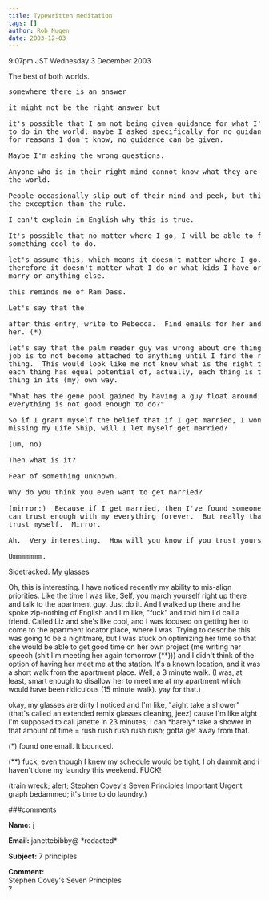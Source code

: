 ```yaml
---
title: Typewritten meditation
tags: []
author: Rob Nugen
date: 2003-12-03
---
```


<p class=date>9:07pm JST Wednesday 3 December 2003</p>

<p>The best of both worlds.</p>

<pre>
somewhere there is an answer

it might not be the right answer but

it's possible that I am not being given guidance for what I'm supposed
to do in the world; maybe I asked specifically for no guidance.  maybe
for reasons I don't know, no guidance can be given.

Maybe I'm asking the wrong questions.

Anyone who is in their right mind cannot know what they are to do in
the world.

People occasionally slip out of their mind and peek, but this is more
the exception than the rule.

I can't explain in English why this is true.

It's possible that no matter where I go, I will be able to figure out
something cool to do.

let's assume this, which means it doesn't matter where I go.   And
therefore it doesn't matter what I do or what kids I have or who I
marry or anything else.

this reminds me of Ram Dass.

Let's say that the

after this entry, write to Rebecca.  Find emails for her and write
her. (*)

let's say that the palm reader guy was wrong about one thing: that my
job is to not become attached to anything until I find the right
thing.  This would look like me not know what is the right thing, but
each thing has equal potential of, actually, each thing is the right
thing in its (my) own way.

"What has the gene pool gained by having a guy float around and decide
everything is not good enough to do?"

So if I grant myself the belief that if I get married, I won't be
missing my Life Ship, will I let myself get married?  

(um, no)

Then what is it?

Fear of something unknown.

Why do you think you even want to get married?

(mirror:)  Because if I get married, then I've found someone that I
can trust enough with my everything forever.  But really that means I
trust myself.  Mirror.

Ah.  Very interesting.  How will you know if you trust yourself?

Ummmmmmm.
</pre>

<p>Sidetracked.  My glasses</p>

<p>Oh, this is interesting.   I have noticed recently my ability to
  mis-align priorities.  Like the time I was like, Self, you march
  yourself right up there and talk to the apartment guy.  Just do
  it.  And I walked up there and he spoke zip-nothing of English and
  I'm like, "fuck" and told him I'd call a friend.  Called Liz and
  she's like cool, and I was focused on getting her to come to the
  apartment locator place, where I was.  Trying to describe this was
  going to be a nightmare, but I was stuck on optimizing her time so
  that she would be able to get good time on her own project (me
  writing her speech (shit I'm meeting her again tomorrow (**))) and
  I didn't think of the option of having her meet me at the station.
  It's a known location, and it was a short walk from the apartment
  place. Well, a 3 minute walk.   (I was, at least, smart enough to
  disallow her to meet me at my apartment which would have been
  ridiculous (15 minute walk). yay for that.)</p>

<p>okay, my glasses are dirty I noticed and I'm like, "aight take a
  shower" (that's called an extended remix glasses cleaning, jeez)
  cause I'm like aight I'm supposed to call janette in 23 minutes; I
  can *barely* take a shower in that amount of time = rush rush rush
  rush rush; gotta get away from that.</p>

<p>(*) found one email.  It bounced.</p>

<p>(**) fuck, even though I knew my schedule would be tight, I oh
  dammit and i haven't done my laundry this weekend.  FUCK!</p>

<p>(train wreck; alert; Stephen Covey's Seven Principles Important
  Urgent graph bedammed; it's time to do laundry.)</p>


###comments

<p><b>Name:</b> j

<p><b>Email:</b> janettebibby@ *redacted*

<p><b>Subject:</b> 7 principles

<p><b>Comment:</b>
<br>Stephen Covey's Seven Principles <br>
      ?

